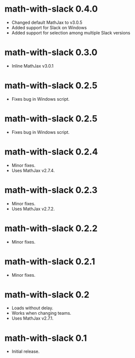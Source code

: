 # math-with-slack 0.4.0

  * Changed default MathJax to v3.0.5
  * Added support for Slack on Windows
  * Added support for selection among multiple Slack versions

# math-with-slack 0.3.0

  * Inline MathJax v3.0.1

# math-with-slack 0.2.5

  * Fixes bug in Windows script.

# math-with-slack 0.2.5

  * Fixes bug in Windows script.


# math-with-slack 0.2.4

  * Minor fixes.
  * Uses MathJax v2.7.4.


# math-with-slack 0.2.3

  * Minor fixes.
  * Uses MathJax v2.7.2.


# math-with-slack 0.2.2

  * Minor fixes.


# math-with-slack 0.2.1

  * Minor fixes.


# math-with-slack 0.2

  * Loads without delay.
  * Works when changing teams.
  * Uses MathJax v2.7.1.


# math-with-slack 0.1

  * Initial release.
